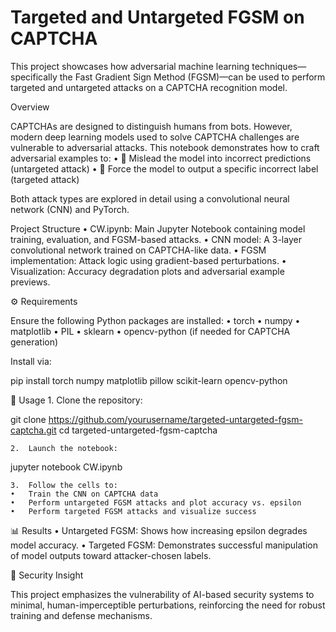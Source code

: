 # Targeted and Untargeted FGSM on CAPTCHA

This project showcases how adversarial machine learning techniques—specifically the Fast Gradient Sign Method (FGSM)—can be used to perform targeted and untargeted attacks on a CAPTCHA recognition model.

Overview

CAPTCHAs are designed to distinguish humans from bots. However, modern deep learning models used to solve CAPTCHA challenges are vulnerable to adversarial attacks. This notebook demonstrates how to craft adversarial examples to:
	•	🚫 Mislead the model into incorrect predictions (untargeted attack)
	•	🎯 Force the model to output a specific incorrect label (targeted attack)

Both attack types are explored in detail using a convolutional neural network (CNN) and PyTorch.

Project Structure
	•	CW.ipynb: Main Jupyter Notebook containing model training, evaluation, and FGSM-based attacks.
	•	CNN model: A 3-layer convolutional network trained on CAPTCHA-like data.
	•	FGSM implementation: Attack logic using gradient-based perturbations.
	•	Visualization: Accuracy degradation plots and adversarial example previews.

⚙️ Requirements

Ensure the following Python packages are installed:
	•	torch
	•	numpy
	•	matplotlib
	•	PIL
	•	sklearn
	•	opencv-python (if needed for CAPTCHA generation)

Install via:

pip install torch numpy matplotlib pillow scikit-learn opencv-python

🚀 Usage
	1.	Clone the repository:

git clone https://github.com/yourusername/targeted-untargeted-fgsm-captcha.git
cd targeted-untargeted-fgsm-captcha


	2.	Launch the notebook:

jupyter notebook CW.ipynb


	3.	Follow the cells to:
	•	Train the CNN on CAPTCHA data
	•	Perform untargeted FGSM attacks and plot accuracy vs. epsilon
	•	Perform targeted FGSM attacks and visualize success

📊 Results
	•	Untargeted FGSM: Shows how increasing epsilon degrades model accuracy.
	•	Targeted FGSM: Demonstrates successful manipulation of model outputs toward attacker-chosen labels.

🔐 Security Insight

This project emphasizes the vulnerability of AI-based security systems to minimal, human-imperceptible perturbations, reinforcing the need for robust training and defense mechanisms.
